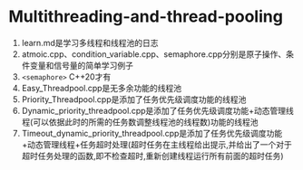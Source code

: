 # Multithreading-and-thread-pooling
1. learn.md是学习多线程和线程池的日志
2. atmoic.cpp、condition_variable.cpp、semaphore.cpp分别是原子操作、条件变量和信号量的简单学习例子
3. `<semaphore>` C++20才有
4. Easy_Threadpool.cpp是无多余功能的线程池
5. Priority_Threadpool.cpp是添加了任务优先级调度功能的线程池
6. Dynamic_priority_threadpool.cpp是添加了任务优先级调度功能+动态管理线程(可以依据此时的所需的任务数调整线程池的线程数)功能的线程池
7. Timeout_dynamic_priority_threadpool.cpp是添加了任务优先级调度功能+动态管理线程+任务超时处理(超时任务在主线程给出提示,并给出了一个对于超时任务处理的函数,即不检查超时,重新创建线程运行所有前面的超时任务)
